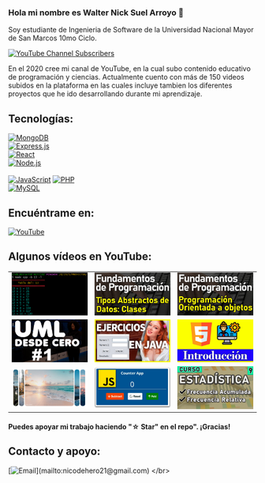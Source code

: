 ### Hola mi nombre es Walter Nick Suel Arroyo 👋


Soy estudiante de Ingenieria de Software de la Universidad Nacional Mayor de San Marcos 10mo Ciclo.


[![YouTube Channel Subscribers](https://img.shields.io/youtube/channel/subscribers/UCJeM2S9QuPQ9BdgGfSE1AEQ?style=social)](https://www.youtube.com/@waltersuel?sub_confirmation=1)

En el 2020 cree mi canal de YouTube, en la cual subo contenido educativo de programación y ciencias. Actualmente cuento con más de 150 videos subidos en la plataforma en las cuales incluye tambien los diferentes proyectos que he ido desarrollando durante mi aprendizaje.


## Tecnologías: 

[![MongoDB](https://img.shields.io/badge/MongoDB-47A248?style=for-the-badge&logo=mongodb&logoColor=white&labelColor=101010)]()  
[![Express.js](https://img.shields.io/badge/Express.js-000000?style=for-the-badge&logo=express&logoColor=white&labelColor=101010)]()  
[![React](https://img.shields.io/badge/React-61DAFB?style=for-the-badge&logo=react&logoColor=white&labelColor=101010)]()  
[![Node.js](https://img.shields.io/badge/Node.js-339933?style=for-the-badge&logo=node.js&logoColor=white&labelColor=101010)]()  
</br>
[![JavaScript](https://img.shields.io/badge/JavaScript-F7DF1E?style=for-the-badge&logo=javascript&logoColor=white&labelColor=101010)]()
[![PHP](https://img.shields.io/badge/PHP-007396?style=for-the-badge&logo=php&logoColor=white&labelColor=101010)]()
</br>
[![MySQL](https://img.shields.io/badge/MySQL-4479A1?style=for-the-badge&logo=mysql&logoColor=white&labelColor=101010)]()
</br>


## Encuéntrame en:

[![YouTube](https://img.shields.io/badge/YouTube-WalterSuel-FF0000?style=for-the-badge&logo=youtube&logoColor=white&labelColor=101010)](https://www.youtube.com/@waltersuel?sub_confirmation=1)
</br>


## Algunos vídeos en YouTube:

<table style="width:100%">
  <tr>
    <td>
	<a href="https://www.youtube.com/watch?v=IaGRzDfzWuo">
  		<img src="imagenes/1-cli-tabla-multiplicar.png">
	</a>
	</td>
    <td>
	<a href="https://youtu.be/uhNxPQ8Mzvk">
  		<img src="imagenes/5.jpg">
	</a>
	</td>
    <td>
	<a href="https://youtu.be/YCqQpz04QWs">
  		<img src="imagenes/3.jpg">
	</a>
	</td>
  </tr>
  <tr>
    <td>
	<a href="https://youtu.be/g-Ms-YPcQYw">
  		<img src="imagenes/8.jpg">
	</a>
	</td>
	<td>
	<a href="https://youtu.be/55o1ZgliWzc">
  		<img src="imagenes/7.jpg">
	</a>
	</td>
   <td>
	<a href="https://youtu.be/loJAB7qf-d0">
  		<img src="imagenes/9.jpg">
	</a>
	</td>
  </tr>
    <tr>
    <td>
	<a href="https://youtu.be/tBtpzuFNIMQ">
  		<img src="imagenes/1.PNG">
	</a>
	</td>
	<td>
	<a href="https://youtu.be/oNPF2getauY">
  		<img src="imagenes/10.jpg">
	</a>
	</td>
   <td>
	<a href="https://youtu.be/6OhNYEt2aEE">
  		<img src="imagenes/2.jpg">
	</a>
	</td>
  </tr>
</table>
</table>

#### Puedes apoyar mi trabajo haciendo "☆ Star" en el repo". ¡Gracias!

## Contacto y apoyo:

[![Email](https://img.shields.io/badge/nicodehero21@gmail.com-email_personal_(respuesta_rápida)-D14836?style=for-the-badge&logo=gmail&logoColor=white&labelColor=101010)](mailto:nicodehero21@gmail.com)
</br>
